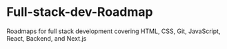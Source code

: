 # Full-stack-dev-Roadmap
Roadmaps for full stack development covering HTML, CSS, Git, JavaScript, React, Backend, and Next.js
